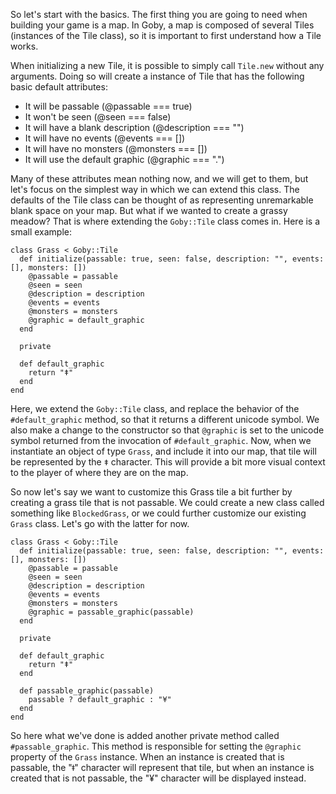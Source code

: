 So let's start with the basics. The first thing you are going to need when building
your game is a map. In Goby, a map is composed of several Tiles (instances of the
Tile class), so it is important to first understand how a Tile works.

When initializing a new Tile, it is possible to simply call `Tile.new` without any
arguments. Doing so will create a instance of Tile that has the following basic
default attributes:

- It will be passable (@passable === true)
- It won't be seen (@seen === false)
- It will have a blank description (@description === "")
- It will have no events (@events === [])
- It will have no monsters (@monsters === [])
- It will use the default graphic (@graphic === ".")

Many of these attributes mean nothing now, and we will get to them, but let's focus
on the simplest way in which we can extend this class. The defaults of the Tile class
can be thought of as representing unremarkable blank space on your map. But what if
we wanted to create a grassy meadow? That is where extending the `Goby::Tile` class
comes in. Here is a small example:

```
class Grass < Goby::Tile
  def initialize(passable: true, seen: false, description: "", events: [], monsters: [])
    @passable = passable
    @seen = seen
    @description = description
    @events = events
    @monsters = monsters
    @graphic = default_graphic
  end

  private

  def default_graphic
    return "ǂ"
  end
end
```

Here, we extend the `Goby::Tile` class, and replace the behavior of the
`#default_graphic` method, so that it returns a different unicode symbol. We also
make a change to the constructor so that `@graphic` is set to the unicode symbol
returned from the invocation of `#default_graphic`. Now, when we instantiate an
object of type `Grass`, and include it into our map, that tile will be represented by
the `ǂ` character. This will provide a bit more visual context to the player of where
they are on the map.

So now let's say we want to customize this Grass tile a bit further by creating a
grass tile that is not passable. We could create a new class called something like
`BlockedGrass`, or we could further customize our existing `Grass` class. Let's go
with the latter for now.

```
class Grass < Goby::Tile
  def initialize(passable: true, seen: false, description: "", events: [], monsters: [])
    @passable = passable
    @seen = seen
    @description = description
    @events = events
    @monsters = monsters
    @graphic = passable_graphic(passable)
  end

  private

  def default_graphic
    return "ǂ"
  end

  def passable_graphic(passable)
    passable ? default_graphic : "¥"
  end
end
```

So here what we've done is added another private method called `#passable_graphic`.
This method is responsible for setting the `@graphic` property of the `Grass`
instance. When an instance is created that is passable, the "ǂ" character will
represent that tile, but when an instance is created that is not passable, the "¥"
character will be displayed instead.
